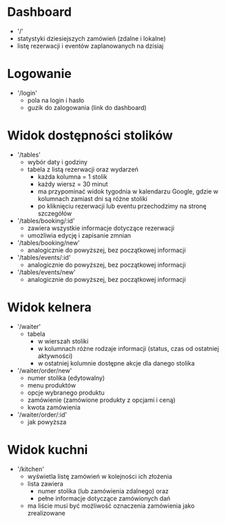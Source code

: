 # Dashboard

 - '/'
  - statystyki dziesiejszych zamówień (zdalne i lokalne)
  - listę rezerwacji i eventów zaplanowanych na dzisiaj

# Logowanie

- '/login'
  - pola na login i hasło
  - guzik do zalogowania (link do dashboard)

# Widok dostępności stolików

- '/tables'
  - wybór daty i godziny
  - tabela z listą rezerwacji oraz wydarzeń
    - każda kolumna = 1 stolik
    - każdy wiersz = 30 minut
    - ma przypominać widok tygodnia w kalendarzu Google, gdzie w kolumnach zamiast dni są różne stoliki
    - po kliknięciu rezerwacji lub eventu przechodzimy na stronę szczegółów
- '/tables/booking/:id'
  - zawiera wszystkie informacje dotyczące rezerwacji
  - umożliwia edycję i zapisanie zmnian
- '/tables/booking/new'
  - analogicznie do powyższej, bez początkowej informacji
- '/tables/events/:id'
  - analogicznie do powyższej, bez początkowej informacji
- '/tables/events/new'
  - analogicznie do powyższej, bez początkowej informacji

# Widok kelnera

- '/waiter'
  - tabela
    - w wierszah stoliki
    - w kolumnach różne rodzaje informacji (status, czas od ostatniej aktywności)
    - w ostatniej kolumnie dostępne akcje dla danego stolika
- '/waiter/order/new'
  - numer stolika (edytowalny)
  - menu produktów
  - opcje wybranego produktu
  - zamówienie (zamówione produkty z opcjami i ceną)
  - kwota zamówienia
- '/waiter/order/:id'
  - jak powyższa

# Widok kuchni

- '/kitchen'
  - wyświetla listę zamówień w kolejności ich złożenia
  - lista zawiera
    - numer stolika (lub zamówienia zdalnego) oraz
    - pełne informacje dotyczące zamówionych dań
  - ma liście musi być możliwość oznaczenia zamówienia jako zrealizowane